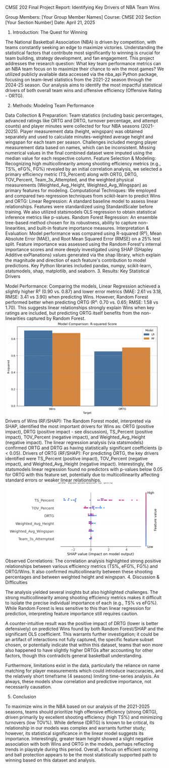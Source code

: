 CMSE 202 Final Project Report: Identifying Key Drivers of NBA Team Wins

Group Members: [Your Group Member Names]
Course: CMSE 202 Section [Your Section Number]
Date: April 21, 2025

1. Introduction: The Quest for Winning

The National Basketball Association (NBA) is driven by competition, with teams constantly seeking an edge to maximize victories. Understanding the statistical factors that contribute most significantly to winning is crucial for team building, strategy development, and fan engagement. This project addresses the research question: What key team performance metrics can an NBA team focus on to maximize their chance to win the most games? We utilized publicly available data accessed via the nba_api Python package, focusing on team-level statistics from the 2021-22 season through the 2024-25 season. Our analysis aims to identify the most impactful statistical drivers of both overall team wins and offensive efficiency (Offensive Rating - ORTG).

2. Methods: Modeling Team Performance

Data Collection & Preparation: Team statistics (including basic percentages, advanced ratings like ORTG and DRTG, turnover percentage, and attempt counts) and player minutes were collected for four NBA seasons (2021-2025). Player measurement data (height, wingspan) was obtained separately and used to calculate minutes-weighted average height and wingspan for each team per season. Challenges included merging player measurement data based on names, which can be inconsistent. Missing numerical values in the final combined dataset were imputed using the median value for each respective column.
Feature Selection & Modeling: Recognizing high multicollinearity among shooting efficiency metrics (e.g., TS%, eFG%, FG%) revealed by an initial correlation analysis, we selected a primary efficiency metric (TS_Percent) along with ORTG, DRTG, TOV_Percent, Team_3s_Attempted, and the weighted physical measurements (Weighted_Avg_Height, Weighted_Avg_Wingspan) as primary features for modeling.
Computational Techniques: We employed and compared two regression techniques from scikit-learn to predict Wins and ORTG:
Linear Regression: A standard baseline model to assess linear relationships. Features were standardized using StandardScaler before training. We also utilized statsmodels OLS regression to obtain statistical inference metrics like p-values.
Random Forest Regression: An ensemble tree-based method chosen for its robustness, ability to capture non-linearities, and built-in feature importance measures.
Interpretation & Evaluation: Model performance was compared using R-squared (R²), Mean Absolute Error (MAE), and Root Mean Squared Error (RMSE) on a 25% test split. Feature importance was assessed using the Random Forest's internal importance scores and more deeply investigated using SHAP (SHapley Additive exPlanations) values generated via the shap library, which explain the magnitude and direction of each feature's contribution to model predictions. Key Python libraries included pandas, numpy, scikit-learn, statsmodels, shap, matplotlib, and seaborn.
3. Results: Key Statistical Drivers

Model Performance: Comparing the models, Linear Regression achieved a slightly higher R² (0.90 vs. 0.87) and lower error metrics (MAE: 2.61 vs 3.18, RMSE: 3.41 vs 3.90) when predicting Wins. However, Random Forest performed better when predicting ORTG (R²: 0.70 vs. 0.65; RMSE: 1.58 vs 1.70). This suggests linear relationships strongly explain Wins when key ratings are included, but predicting ORTG itself benefits from the non-linearities captured by Random Forest. ![Bar Graph comparing models](figures/model_comparison.png)
Drivers of Wins (RF/SHAP): The Random Forest model, interpreted via SHAP, identified the most important drivers for Wins as: ORTG (positive impact), DRTG (positive impact - see discussion), TS_Percent (positive impact), TOV_Percent (negative impact), and Weighted_Avg_Height (negative impact). The linear regression analysis (via statsmodels) confirmed ORTG and DRTG as having statistically significant coefficients (p < 0.05).
Drivers of ORTG (RF/SHAP): For predicting ORTG, the key drivers identified were TS_Percent (positive impact), TOV_Percent (negative impact), and Weighted_Avg_Height (negative impact). Interestingly, the statsmodels linear regression found no predictors with p-values below 0.05 for ORTG with this feature set, potentially due to multicollinearity affecting standard errors or weaker linear relationships. ![ortg shap](figures/shap_ortg.png)
Observed Correlations: The correlation analysis highlighted strong positive relationships between various efficiency metrics (TS%, eFG%, FG%) and ORTG/Wins. It also confirmed multicollinearity between these shooting percentages and between weighted height and wingspan.
4. Discussion & Difficulties

The analysis yielded several insights but also highlighted challenges. The strong multicollinearity among shooting efficiency metrics makes it difficult to isolate the precise individual importance of each (e.g., TS% vs eFG%). While Random Forest is less sensitive to this than linear regression for prediction, interpreting feature importance still requires caution.

A counter-intuitive result was the positive impact of DRTG (lower is better defensively) on predicted Wins found by both Random Forest/SHAP and the significant OLS coefficient. This warrants further investigation; it could be an artifact of interactions not fully captured, the specific feature subset chosen, or potentially indicate that within this dataset, teams that won more also happened to have slightly higher DRTGs after accounting for other factors, though this contradicts general basketball understanding.

Furthermore, limitations exist in the data, particularly the reliance on name matching for player measurements which could introduce inaccuracies, and the relatively short timeframe (4 seasons) limiting time-series analysis. As always, these models show correlation and predictive importance, not necessarily causation.

5. Conclusion

To maximize wins in the NBA based on our analysis of the 2021-2025 seasons, teams should prioritize high offensive efficiency (strong ORTG), driven primarily by excellent shooting efficiency (high TS%) and minimizing turnovers (low TOV%). While defense (DRTG) is known to be critical, its relationship in our models was complex and warrants further study; however, its statistical significance in the linear model suggests its importance. Interestingly, greater team height showed a slight negative association with both Wins and ORTG in the models, perhaps reflecting trends in playstyle during this period. Overall, a focus on efficient scoring and ball protection appears to be the most statistically supported path to winning based on this dataset and analysis.